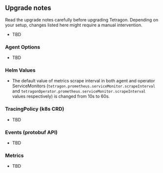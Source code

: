 ## Upgrade notes

Read the upgrade notes carefully before upgrading Tetragon.
Depending on your setup, changes listed here might require a manual intervention.

* TBD

### Agent Options

* TBD

### Helm Values

* The default value of metrics scrape interval in both agent and operator
  ServiceMonitors (`tetragon.prometheus.serviceMonitor.scrapeInterval` and
  `tetragonOperator.prometheus.serviceMonitor.scrapeInterval` values
  respectively) is changed from 10s to 60s.

### TracingPolicy (k8s CRD)

* TBD

### Events (protobuf API)

* TBD

### Metrics

* TBD
